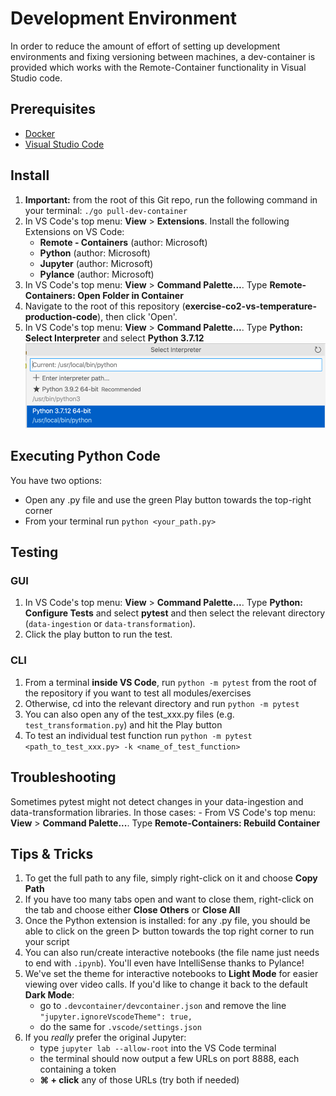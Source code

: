 # Development Environment
In order to reduce the amount of effort of setting up development environments and fixing versioning between machines, a dev-container is provided which works with the Remote-Container functionality in Visual Studio code.

## Prerequisites
* [Docker](https://www.docker.com/products/docker-desktop)
* [Visual Studio Code](https://code.visualstudio.com/download)

## Install
1. **Important:** from the root of this Git repo, run the following command in your terminal: `./go pull-dev-container`
2. In VS Code's top menu: **View** > **Extensions**. Install the following Extensions on VS Code:
   - **Remote - Containers** (author: Microsoft)
   - **Python** (author: Microsoft)
   - **Jupyter** (author: Microsoft)
   - **Pylance** (author: Microsoft)
3. In VS Code's top menu: **View** > **Command Palette...**. Type **Remote-Containers: Open Folder in Container**
4. Navigate to the root of this repository (**exercise-co2-vs-temperature-production-code**), then click 'Open'. 
5. In VS Code's top menu: **View** > **Command Palette...**. Type **Python: Select Interpreter** and select **Python 3.7.12**
![python-interpreter.png](./assets/python-interpreter.png)

## Executing Python Code
You have two options:
- Open any .py file and use the green Play button towards the top-right corner
- From your terminal run `python <your_path.py>`

## Testing
### GUI
1. In VS Code's top menu: **View** > **Command Palette...**. Type **Python: Configure Tests** and select **pytest** and then select the relevant directory (`data-ingestion` or `data-transformation`).
2. Click the play button to run the test.

### CLI
1. From a terminal **inside VS Code**, run `python -m pytest` from the root of the repository if you want to test all modules/exercises
2. Otherwise, cd into the relevant directory and run `python -m pytest`
3. You can also open any of the test_xxx.py files (e.g. `test_transformation.py`) and hit the Play button
4. To test an individual test function run `python -m pytest <path_to_test_xxx.py> -k <name_of_test_function>`

## Troubleshooting
Sometimes pytest might not detect changes in your data-ingestion and data-transformation libraries. In those cases:
    - From VS Code's top menu: **View** > **Command Palette...**. Type **Remote-Containers: Rebuild Container**

## Tips & Tricks
1. To get the full path to any file, simply right-click on it and choose **Copy Path**
2. If you have too many tabs open and want to close them, right-click on the tab and choose either **Close Others** or **Close All**
3. Once the Python extension is installed: for any .py file, you should be able to click on the green ▷ button towards the top right corner to run your script
4. You can also run/create interactive notebooks (the file name just needs to end with `.ipynb`). You'll even have IntelliSense thanks to Pylance!
5. We've set the theme for interactive notebooks to **Light Mode** for easier viewing over video calls. If you'd like to change it back to the default **Dark Mode**:
    - go to `.devcontainer/devcontainer.json` and remove the line `"jupyter.ignoreVscodeTheme": true,`
    - do the same for `.vscode/settings.json`
6. If you *really* prefer the original Jupyter:
    - type `jupyter lab --allow-root` into the VS Code terminal
    - the terminal should now output a few URLs on port 8888, each containing a token
    - **⌘ + click** any of those URLs (try both if needed)
